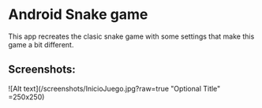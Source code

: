 Android Snake game
===================================

This app recreates the clasic snake game with some settings that make this game a bit different.  

Screenshots:
-------------

![Alt text](/screenshots/InicioJuego.jpg?raw=true "Optional Title" =250x250)


